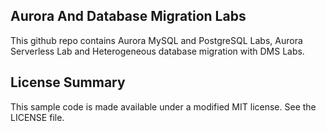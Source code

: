 ## Aurora And Database Migration Labs

This github repo contains Aurora MySQL and PostgreSQL Labs, Aurora Serverless Lab and Heterogeneous database migration with DMS Labs.

## License Summary

This sample code is made available under a modified MIT license. See the LICENSE file.
